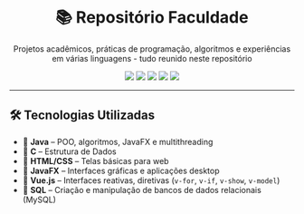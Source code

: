 <h1 align="center">📚 Repositório Faculdade</h1>

<p align="center">
  Projetos acadêmicos, práticas de programação, algoritmos e experiências em várias linguagens - tudo reunido neste repositório 
</p>

<p align="center">
  <img src="https://img.shields.io/badge/Java-ED8B00?style=flat-square&logo=java&logoColor=white" />
  <img src="https://img.shields.io/badge/C-00599C?style=flat-square&logo=c&logoColor=white" />
  <img src="https://img.shields.io/badge/HTML5-E34F26?style=flat-square&logo=html5&logoColor=white" />
  <img src="https://img.shields.io/badge/CSS3-1572B6?style=flat-square&logo=css3&logoColor=white" />
  <img src="https://img.shields.io/github/last-commit/oPenta/Faculdade?style=flat-square" />
</p>

---

## 🛠 Tecnologias Utilizadas

- 🔹 **Java** – POO, algoritmos, JavaFX e multithreading  
- 🔹 **C** – Estrutura de Dados  
- 🔹 **HTML/CSS** – Telas básicas para web  
- 🔹 **JavaFX** – Interfaces gráficas e aplicações desktop  
- 🔹 **Vue.js** – Interfaces reativas, diretivas (`v-for`, `v-if`, `v-show`, `v-model`)  
- 🔹 **SQL** – Criação e manipulação de bancos de dados relacionais (MySQL)
